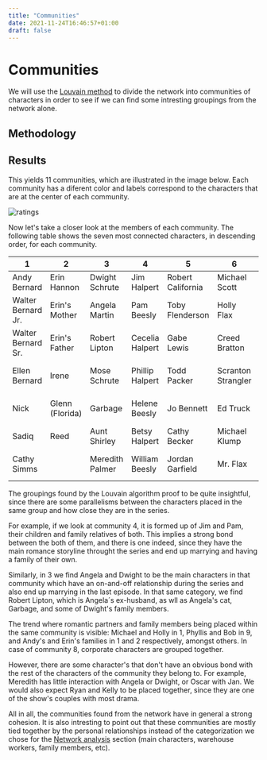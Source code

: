 ```yaml
---
title: "Communities"
date: 2021-11-24T16:46:57+01:00
draft: false
---
```


# Communities

We will use the [Louvain method](https://en.wikipedia.org/wiki/Louvain_method) to divide the network into communities of characters in order to see if we can find some intresting groupings from the network alone.

## Methodology

## Results

This yields 11 communities, which are illustrated in the image below. Each community has a diferent color and labels correspond to the characters that are at the center of each community.

![ratings]({{<baseurl>}}/images/communities_netowrk.png)


Now let's take a closer look at the members of each community. The following table shows the seven most connected characters, in descending order, for each community.

| 1                  | 2               | 3                  | 4               | 5                 | 6                  | 7                  | 8               | 9                     | 10             | 11                   |
|--------------------|-----------------|--------------------|-----------------|-------------------|--------------------|--------------------|-----------------|-----------------------|----------------|----------------------|
| Andy Bernard       | Erin Hannon     | Dwight Schrute  | Jim Halpert     | Robert California | Michael Scott      | Kelly Kapoor     | David Wallace  | Phyllis Vance         | Kevin Malone   | Jan Levinson         |
| Walter Bernard Jr. | Erin's Mother   | Angela Martin   | Pam Beesly      | Toby Flenderson   | Holly Flax         | Darryl Philbin   | Ryan Howard    | Karen Filippelli      | Stanley Hudson | Oscar Martinez       |
| Walter Bernard Sr. | Erin's Father   | Robert Lipton   | Cecelia Halpert | Gabe Lewis        | Creed Bratton      | Deangelo Vickers | Charles Miner  | Bob Vance             | Cynthia        | Michael Scarn        |
| Ellen Bernard      | Irene           | Mose Schrute    | Phillip Halpert | Todd Packer       | Scranton Strangler | Pete Miller      | Nellie Bertram | Hannah Smoterich-Barr | Melissa Hudson | Goldenface           |
| Nick               | Glenn (Florida) | Garbage         | Helene Beesly   | Jo Bennett        | Ed Truck           | Julius Erving    | Alan Brand     | Josh Porter           | Teri Hudson    | Pizza Delivery Kid   |
| Sadiq              | Reed            | Aunt Shirley    | Betsy Halpert   | Cathy Becker      | Michael Klump      | Clark Green      | David Brent    | Danny Cordray         | Stacy          | Astrid Levinson      |
| Cathy Simms        |                 | Meredith Palmer | William Beesly  | Jordan Garfield   | Mr. Flax           | Jada Philbin     | Neil Godwin    | Phyllis' Sister       | Abby           | Catherine Zeta-Scarn |


The groupings found by the Louvain algorithm proof to be quite insightful, since there are some parallelisms between the characters placed in the same group and how close they are in the series.


For example, if we look at community 4, it is formed up of Jim and Pam, their children and family relatives of both. This implies a strong bond between the both of them, and there is one indeed, since they have the main romance storyline throught the series and end up marrying and having a family of their own.

 Similarly, in 3 we find Angela and Dwight to be the main characters in that community which have an on-and-off relationship during the series and also end up marrying in the last episode. In that same category, we find Robert Lipton, which is Angela´s ex-husband, as wll as Angela's cat, Garbage, and some of Dwight's family members. 

The trend where romantic partners and family members being placed within the same community is visible: Michael and Holly in 1, Phyllis and Bob in 9, and Andy's and Erin's families in 1 and 2 respectively, amongst others. In case of community 8, corporate characters are grouped together.

However, there are some character's that don't have an obvious bond with the rest of the characters of the community they belong to. For example, Meredith has little interaction with Angela or Dwight, or Oscar with Jan. We would also expect Ryan and Kelly to be placed together, since they are one of the show's couples with most drama.

All in all, the communities found from the network have in general a strong cohesion. It is also intresting to point out that these communities are mostly tied together by the personal relationships instead of the categorization we chose for the [Network analysis](Network_Analysis.md) section (main characters, warehouse workers, family members, etc).